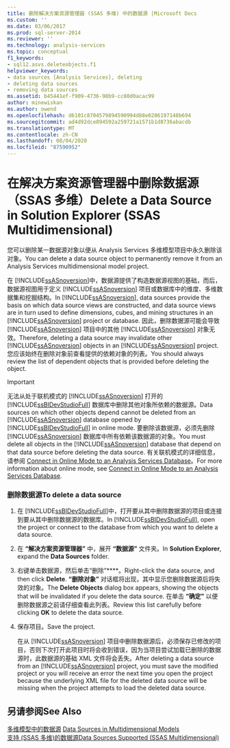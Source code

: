 ```yaml
---
title: 删除解决方案资源管理器 (SSAS 多维) 中的数据源 |Microsoft Docs
ms.custom: ''
ms.date: 03/06/2017
ms.prod: sql-server-2014
ms.reviewer: ''
ms.technology: analysis-services
ms.topic: conceptual
f1_keywords:
- sql12.asvs.deleteobjects.f1
helpviewer_keywords:
- data sources [Analysis Services], deleting
- deleting data sources
- removing data sources
ms.assetid: b45441ef-f909-4736-98b9-cc80d0acac99
author: minewiskan
ms.author: owend
ms.openlocfilehash: d6101c8704579894590994d88e0286197148b694
ms.sourcegitcommit: ad4d92dce894592a259721a1571b1d8736abacdb
ms.translationtype: MT
ms.contentlocale: zh-CN
ms.lasthandoff: 08/04/2020
ms.locfileid: "87590952"
---
```

# <a name="delete-a-data-source-in-solution-explorer-ssas-multidimensional"></a><span data-ttu-id="b3885-102">在解决方案资源管理器中删除数据源（SSAS 多维）</span><span class="sxs-lookup"><span data-stu-id="b3885-102">Delete a Data Source in Solution Explorer (SSAS Multidimensional)</span></span>
  <span data-ttu-id="b3885-103">您可以删除某一数据源对象以便从 Analysis Services 多维模型项目中永久删除该对象。</span><span class="sxs-lookup"><span data-stu-id="b3885-103">You can delete a data source object to permanently remove it from an Analysis Services multidimensional model project.</span></span>  
  
 <span data-ttu-id="b3885-104">在 [!INCLUDE[ssASnoversion](../../includes/ssasnoversion-md.md)]中，数据源提供了构造数据源视图的基础，而后，数据源视图用于定义 [!INCLUDE[ssASnoversion](../../includes/ssasnoversion-md.md)] 项目或数据库中的维度、多维数据集和挖掘结构。</span><span class="sxs-lookup"><span data-stu-id="b3885-104">In [!INCLUDE[ssASnoversion](../../includes/ssasnoversion-md.md)], data sources provide the basis on which data source views are constructed, and data source views are in turn used to define dimensions, cubes, and mining structures in an [!INCLUDE[ssASnoversion](../../includes/ssasnoversion-md.md)] project or database.</span></span> <span data-ttu-id="b3885-105">因此，删除数据源可能会导致 [!INCLUDE[ssASnoversion](../../includes/ssasnoversion-md.md)] 项目中的其他 [!INCLUDE[ssASnoversion](../../includes/ssasnoversion-md.md)] 对象无效。</span><span class="sxs-lookup"><span data-stu-id="b3885-105">Therefore, deleting a data source may invalidate other [!INCLUDE[ssASnoversion](../../includes/ssasnoversion-md.md)] objects in an [!INCLUDE[ssASnoversion](../../includes/ssasnoversion-md.md)] project.</span></span> <span data-ttu-id="b3885-106">您应该始终在删除对象前查看提供的依赖对象的列表。</span><span class="sxs-lookup"><span data-stu-id="b3885-106">You should always review the list of dependent objects that is provided before deleting the object.</span></span>  
  
> [!IMPORTANT]  
>  <span data-ttu-id="b3885-107">无法从处于联机模式的 [!INCLUDE[ssASnoversion](../../includes/ssasnoversion-md.md)] 打开的 [!INCLUDE[ssBIDevStudioFull](../../includes/ssbidevstudiofull-md.md)] 数据库中删除其他对象所依赖的数据源。</span><span class="sxs-lookup"><span data-stu-id="b3885-107">Data sources on which other objects depend cannot be deleted from an [!INCLUDE[ssASnoversion](../../includes/ssasnoversion-md.md)] database opened by [!INCLUDE[ssBIDevStudioFull](../../includes/ssbidevstudiofull-md.md)] in online mode.</span></span> <span data-ttu-id="b3885-108">要删除该数据源，必须先删除 [!INCLUDE[ssASnoversion](../../includes/ssasnoversion-md.md)] 数据库中所有依赖该数据源的对象。</span><span class="sxs-lookup"><span data-stu-id="b3885-108">You must delete all objects in the [!INCLUDE[ssASnoversion](../../includes/ssasnoversion-md.md)] database that depend on that data source before deleting the data source.</span></span> <span data-ttu-id="b3885-109">有关联机模式的详细信息，请参阅 [Connect in Online Mode to an Analysis Services Database](connect-in-online-mode-to-an-analysis-services-database.md)。</span><span class="sxs-lookup"><span data-stu-id="b3885-109">For more information about online mode, see [Connect in Online Mode to an Analysis Services Database](connect-in-online-mode-to-an-analysis-services-database.md).</span></span>  
  
### <a name="to-delete-a-data-source"></a><span data-ttu-id="b3885-110">删除数据源</span><span class="sxs-lookup"><span data-stu-id="b3885-110">To delete a data source</span></span>  
  
1.  <span data-ttu-id="b3885-111">在 [!INCLUDE[ssBIDevStudioFull](../../includes/ssbidevstudiofull-md.md)]中，打开要从其中删除数据源的项目或连接到要从其中删除数据源的数据库。</span><span class="sxs-lookup"><span data-stu-id="b3885-111">In [!INCLUDE[ssBIDevStudioFull](../../includes/ssbidevstudiofull-md.md)], open the project or connect to the database from which you want to delete a data source.</span></span>  
  
2.  <span data-ttu-id="b3885-112">在 **“解决方案资源管理器”** 中，展开 **“数据源”** 文件夹。</span><span class="sxs-lookup"><span data-stu-id="b3885-112">In **Solution Explorer**, expand the **Data Sources** folder.</span></span>  
  
3.  <span data-ttu-id="b3885-113">右键单击数据源，然后单击“删除”\*\*\*\*。</span><span class="sxs-lookup"><span data-stu-id="b3885-113">Right-click the data source, and then click **Delete**.</span></span> <span data-ttu-id="b3885-114">**“删除对象”**  对话框将出现，其中显示您删除数据源后将失效的对象。</span><span class="sxs-lookup"><span data-stu-id="b3885-114">The **Delete Objects**  dialog box appears, showing the objects that will be invalidated if you delete the data source.</span></span> <span data-ttu-id="b3885-115">在单击 **“确定”** 以便删除数据源之前请仔细查看此列表。</span><span class="sxs-lookup"><span data-stu-id="b3885-115">Review this list carefully before clicking **OK** to delete the data source.</span></span>  
  
4.  <span data-ttu-id="b3885-116">保存项目。</span><span class="sxs-lookup"><span data-stu-id="b3885-116">Save the project.</span></span>  
  
     <span data-ttu-id="b3885-117">在从 [!INCLUDE[ssASnoversion](../../includes/ssasnoversion-md.md)] 项目中删除数据源后，必须保存已修改的项目，否则下次打开此项目时将会收到错误，因为当项目尝试加载已删除的数据源时，此数据源的基础 XML 文件将会丢失。</span><span class="sxs-lookup"><span data-stu-id="b3885-117">After deleting a data source from an [!INCLUDE[ssASnoversion](../../includes/ssasnoversion-md.md)] project, you must save the modified project or you will receive an error the next time you open the project because the underlying XML file for the deleted data source will be missing when the project attempts to load the deleted data source.</span></span>  
  
## <a name="see-also"></a><span data-ttu-id="b3885-118">另请参阅</span><span class="sxs-lookup"><span data-stu-id="b3885-118">See Also</span></span>  
 <span data-ttu-id="b3885-119">[多维模型中的数据源](data-sources-in-multidimensional-models.md) </span><span class="sxs-lookup"><span data-stu-id="b3885-119">[Data Sources in Multidimensional Models](data-sources-in-multidimensional-models.md) </span></span>  
 [<span data-ttu-id="b3885-120">支持 &#40;SSAS 多维&#41;的数据源</span><span class="sxs-lookup"><span data-stu-id="b3885-120">Data Sources Supported &#40;SSAS Multidimensional&#41;</span></span>](supported-data-sources-ssas-multidimensional.md)  
  
  
